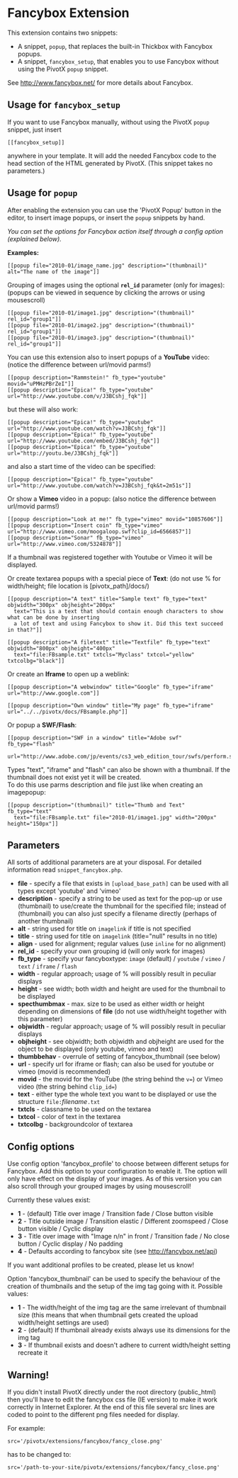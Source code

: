 
Fancybox Extension
==================

This extension contains two snippets:

* A snippet, `popup`, that replaces the built-in Thickbox with Fancybox popups. 
* A snippet, `fancybox_setup`, that enables you to use Fancybox without 
  using the PivotX `popup` snippet.

See <http://www.fancybox.net/> for more details about Fancybox.

Usage for `fancybox_setup`
--------------------------

If you want to use Fancybox manually, without using the PivotX `popup` 
snippet, just insert 

    [[fancybox_setup]]

anywhere in your template. It will add the needed Fancybox code to the head
section of the HTML generated by PivotX. (This snippet takes no parameters.)

Usage for `popup`
-----------------

After enabling the extension you can use the 'PivotX Popup' button in the
editor, to insert image popups, or insert the `popup` snippets by hand. 

_You can set the options for Fancybox action itself through a config option 
(explained below)._

__Examples:__

    [[popup file="2010-01/image_name.jpg" description="(thumbnail)" alt="The name of the image"]]
  

Grouping of images using the optional __`rel_id`__ parameter (only for images):  
(popups can be viewed in sequence by clicking the arrows or using mousescroll)

    [[popup file="2010-01/image1.jpg" description="(thumbnail)" rel_id="group1"]]
    [[popup file="2010-01/image2.jpg" description="(thumbnail)" rel_id="group1"]]
    [[popup file="2010-01/image3.jpg" description="(thumbnail)" rel_id="group1"]]

You can use this extension also to insert popups of a __YouTube__ video: 
(notice the difference between url/movid parms!) 

    [[popup description="Rammstein!" fb_type="youtube" movid="uPMHzPBrZeI"]]
    [[popup description="Epica!" fb_type="youtube" url="http://www.youtube.com/v/J3BCshj_fqk"]]

but these will also work:

    [[popup description="Epica!" fb_type="youtube" url="http://www.youtube.com/watch?v=J3BCshj_fqk"]]
    [[popup description="Epica!" fb_type="youtube" url="http://www.youtube.com/embed/J3BCshj_fqk"]]
    [[popup description="Epica!" fb_type="youtube" url="http://youtu.be/J3BCshj_fqk"]]

and also a start time of the video can be specified:

    [[popup description="Epica!" fb_type="youtube" url="http://www.youtube.com/watch?v=J3BCshj_fqk&t=2m51s"]]

Or show a __Vimeo__ video in a popup: 
(also notice the difference between url/movid parms!)

    [[popup description="Look at me!" fb_type="vimeo" movid="10857606"]]
    [[popup description="Insert coin" fb_type="vimeo" url="http://www.vimeo.com/moogaloop.swf?clip_id=6566857"]]
    [[popup description="Sonar" fb_type="vimeo" url="http://www.vimeo.com/5324878"]]

If a thumbnail was registered together with Youtube or Vimeo it will be displayed.

Or create textarea popups with a special piece of __Text__:
(do not use % for width/height; file location is [pivotx_path]/docs/)
    
    [[popup description="A text" title="Sample text" fb_type="text" objwidth="300px" objheight="200px" 
      text="This is a text that should contain enough characters to show what can be done by inserting
      a lot of text and using Fancybox to show it. Did this text succeed in that?"]]

    [[popup description="A filetext" title="Textfile" fb_type="text" objwidth="800px" objheight="400px" 
      text="file:FBsample.txt" txtcls="Myclass" txtcol="yellow" txtcolbg="black"]]
    
Or create an __Iframe__ to open up a weblink:

    [[popup description="A webwindow" title="Google" fb_type="iframe" url="http://www.google.com"]]

    [[popup description="Own window" title="My page" fb_type="iframe" url="../../pivotx/docs/FBsample.php"]]

Or popup a __SWF/Flash__:

    [[popup description="SWF in a window" title="Adobe swf" fb_type="flash" 
      url="http://www.adobe.com/jp/events/cs3_web_edition_tour/swfs/perform.swf"]]

Types "text", "iframe" and "flash" can also be shown with a thumbnail.
If the thumbnail does not exist yet it will be created.  
To do this use parms description and file just like when creating an imagepopup:

    [[popup description="(thumbnail)" title="Thumb and Text" fb_type="text" 
      text="file:FBsample.txt" file="2010-01/image1.jpg" width="200px" height="150px"]]

Parameters
----------

All sorts of additional parameters are at your disposal. For detailed information
read `snippet_fancybox.php`.  

  * **file** - specify a file that exists in `[upload_base_path]` can be used with 
  all types except 'youtube' and 'vimeo'
  * **description** - specify a string to be used as text for the pop-up or use 
  (thumbnail) to use/create the thumbnail for the specified file;
  instead of (thumbnail) you can also just specify a filename directly (perhaps of another thumbnail) 
  * **alt** - string used for title on `imagelink` if title is not specified
  * **title** - string used for title on `imagelink` (title="null" results in no title)
  * **align** - used for alignment; regular values (use `inline` for no alignment)
  * **rel_id** - specify your own grouping id (will only work for images)
  * **fb\_type** - specify your fancyboxtype: `image` (default) / `youtube` / `vimeo`
   / `text` / `iframe` / `flash`
  * **width** - regular approach; usage of % will possibly result in peculiar displays 
  * **height** - see width; both width and height are used for the thumbnail to be displayed
  * **specthumbmax** - max. size to be used as either width or height depending on dimensions of **file**
(do not use width/height together with this parameter)
  * **objwidth** - regular approach; usage of % will possibly result in peculiar displays
  * **objheight** - see objwidth; both objwidth and objheight are used for the object to be displayed (only youtube, vimeo and text)
  * **thumbbehav** - overrule of setting of fancybox\_thumbnail (see below)
  * **url** - specify url for iframe or flash; can also be used for youtube or 
  vimeo (movid is recommended)
  * **movid** - the movid for the YouTube (the string behind the `v=`) or Vimeo 
  video (the string behind `clip_id=`)
  * **text** - either type the whole text you want to be displayed or use the 
  structure `file:`_filename_`.txt`
  * **txtcls** - classname to be used on the textarea
  * **txtcol** - color of text in the textarea
  * **txtcolbg** - backgroundcolor of textarea

Config options
--------------

Use config option 'fancybox\_profile' to choose between different setups for 
Fancybox. Add this option to your configuration to enable it. The option will 
only have effect on the display of your images. As of this version you can also 
scroll through your grouped images by using mousescroll!  

Currently these values exist:  

  * **1** - (default) Title over image / Transition fade / Close button visible
  * **2** - Title outside image / Transition elastic / Different zoomspeed / Close button visible / Cyclic display
  * **3** - Title over image with "Image n/n" in front / Transition fade / No close button / Cyclic display / No padding
  * **4** - Defaults according to fancybox site (see <http://fancybox.net/api>)

If you want additional profiles to be created, please let us know!

Option 'fancybox\_thumbnail' can be used to specify the behaviour of the creation of thumbnails
and the setup of the img tag going with it.
Possible values:

  * **1** - The width/height of the img tag are the same irrelevant of thumbnail size
            (this means that when thumbnail gets created the upload width/height settings are used)
  * **2** - (default) If thumbnail already exists always use its dimensions for the img tag
  * **3** - If thumbnail exists and doesn't adhere to current width/height setting recreate it

Warning!
--------

If you didn't install PivotX directly under the root directory (public_html) 
then you'll have to edit the fancybox css file (IE version) to make it work 
correctly in Internet Explorer. At the end of this file several src lines are 
coded to point to the different png files needed for display.

For example:

    src='/pivotx/extensions/fancybox/fancy_close.png' 

has to be changed to:

    src='/path-to-your-site/pivotx/extensions/fancybox/fancy_close.png'
